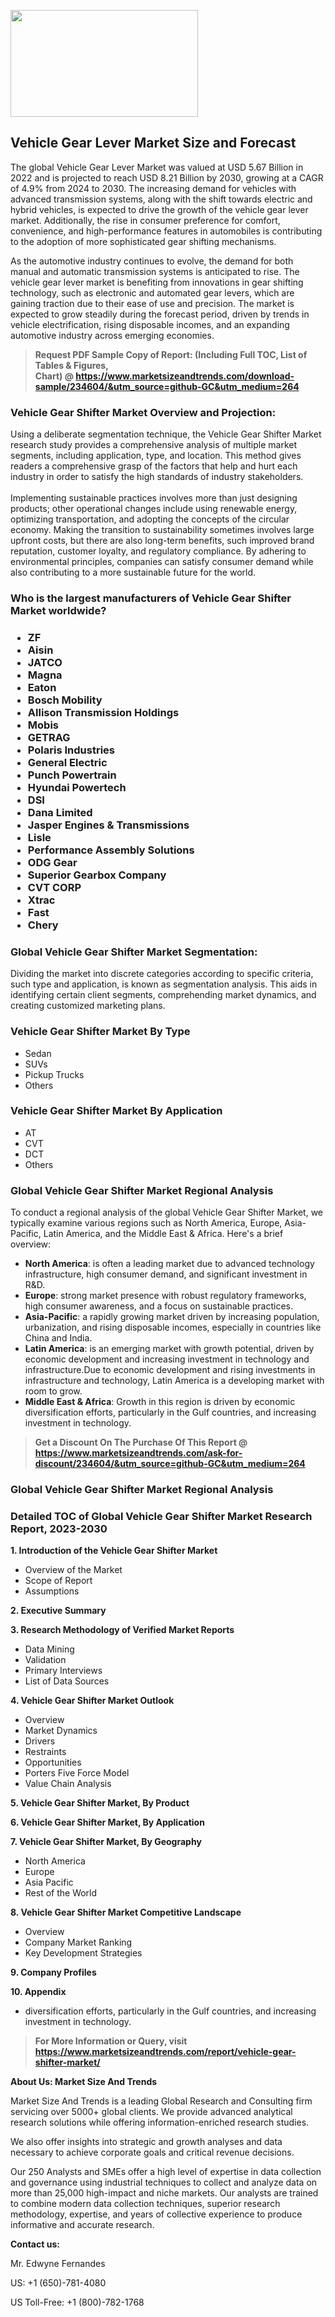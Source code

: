 <p><img class="alignnone size-medium wp-image-20088" src="https://ffe5etoiles.com/wp-content/uploads/2024/12/MST1-300x171.png" alt="" width="300" height="171" /></p><h2>Vehicle Gear Lever Market Size and Forecast</h2><p>The global Vehicle Gear Lever Market was valued at USD 5.67 Billion in 2022 and is projected to reach USD 8.21 Billion by 2030, growing at a CAGR of 4.9% from 2024 to 2030. The increasing demand for vehicles with advanced transmission systems, along with the shift towards electric and hybrid vehicles, is expected to drive the growth of the vehicle gear lever market. Additionally, the rise in consumer preference for comfort, convenience, and high-performance features in automobiles is contributing to the adoption of more sophisticated gear shifting mechanisms.</p><p>As the automotive industry continues to evolve, the demand for both manual and automatic transmission systems is anticipated to rise. The vehicle gear lever market is benefiting from innovations in gear shifting technology, such as electronic and automated gear levers, which are gaining traction due to their ease of use and precision. The market is expected to grow steadily during the forecast period, driven by trends in vehicle electrification, rising disposable incomes, and an expanding automotive industry across emerging economies.</p></p><blockquote id="" class=""><strong>Request PDF Sample Copy of Report: (Including Full TOC, List of Tables &amp; Figures, Chart)&nbsp;@&nbsp;<strong><a href="https://www.marketsizeandtrends.com/download-sample/234604/&utm_source=github-GC&utm_medium=264" target="_blank">https://www.marketsizeandtrends.com/download-sample/234604/&utm_source=github-GC&utm_medium=264</a></strong></strong></blockquote><h3 id="" class="">Vehicle Gear Shifter Market&nbsp;Overview and Projection:</h3><p id="" class="">Using a deliberate segmentation technique, the Vehicle Gear Shifter Market research study provides a comprehensive analysis of multiple market segments, including application, type, and location. This method gives readers a comprehensive grasp of the factors that help and hurt each industry in order to satisfy the high standards of industry stakeholders. <br /> <br />Implementing sustainable practices involves more than just designing products; other operational changes include using renewable energy, optimizing transportation, and adopting the concepts of the circular economy. Making the transition to sustainability sometimes involves large upfront costs, but there are also long-term benefits, such improved brand reputation, customer loyalty, and regulatory compliance. By adhering to environmental principles, companies can satisfy consumer demand while also contributing to a more sustainable future for the world.</p><h3 id="" class="">Who is the largest manufacturers of&nbsp;Vehicle Gear Shifter Market worldwide?</h3><h3 class=""><p><ul><li>ZF </li><li> Aisin </li><li> JATCO </li><li> Magna </li><li> Eaton </li><li> Bosch Mobility </li><li> Allison Transmission Holdings </li><li> Mobis </li><li> GETRAG </li><li> Polaris Industries </li><li> General Electric </li><li> Punch Powertrain </li><li> Hyundai Powertech </li><li> DSI </li><li> Dana Limited </li><li> Jasper Engines & Transmissions </li><li> Lisle </li><li> Performance Assembly Solutions </li><li> ODG Gear </li><li> Superior Gearbox Company </li><li> CVT CORP </li><li> Xtrac </li><li> Fast </li><li> Chery</li></ul></p></h3><h3 id="" class="">Global&nbsp;Vehicle Gear Shifter Market Segmentation:</h3><p id="" class="">Dividing the market into discrete categories according to specific criteria, such type and application, is known as segmentation analysis. This aids in identifying certain client segments, comprehending market dynamics, and creating customized marketing plans.</p><h3 id="" class="">Vehicle Gear Shifter Market&nbsp;By Type</h3><p><p><ul><li>Sedan</li><li> SUVs</li><li> Pickup Trucks</li><li> Others</p></li></ul></p></p><h3 id="" class="">Vehicle Gear Shifter Market&nbsp;By Application</h3><p class=""><p><ul><li>AT</li><li> CVT</li><li> DCT</li><li> Others</li></ul></p></p><h3 id="" class="">Global Vehicle Gear Shifter Market Regional Analysis</h3><p id="" class="">To conduct a regional analysis of the global Vehicle Gear Shifter Market, we typically examine various regions such as North America, Europe, Asia-Pacific, Latin America, and the Middle East &amp; Africa. Here's a brief overview:</p><ul><li><strong>North America</strong>: is often a leading market due to advanced technology infrastructure, high consumer demand, and significant investment in R&amp;D.</li><li><strong>Europe</strong>: strong market presence with robust regulatory frameworks, high consumer awareness, and a focus on sustainable practices.</li><li><strong>Asia-Pacific</strong>: a rapidly growing market driven by increasing population, urbanization, and rising disposable incomes, especially in countries like China and India.</li><li><strong>Latin America</strong>: is an emerging market with growth potential, driven by economic development and increasing investment in technology and infrastructure.Due to economic development and rising investments in infrastructure and technology, Latin America is a developing market with room to grow.</li><li><strong>Middle East &amp; Africa</strong>: Growth in this region is driven by economic diversification efforts, particularly in the Gulf countries, and increasing investment in technology.</li></ul><blockquote id="" class=""><strong>Get a Discount On The Purchase Of This Report @ <strong><a href="https://www.marketsizeandtrends.com/ask-for-discount/234604/&utm_source=github-GC&utm_medium=264" target="_blank">https://www.marketsizeandtrends.com/ask-for-discount/234604/&utm_source=github-GC&utm_medium=264</a></strong></strong></blockquote><h3 id="" class="">Global Vehicle Gear Shifter Market Regional Analysis</h3><h3 id="" class="">Detailed TOC of Global Vehicle Gear Shifter Market Research Report, 2023-2030</h3><p id="" class=""><strong>1. Introduction of the Vehicle Gear Shifter Market</strong></p><ul><li>Overview of the Market</li><li>Scope of Report</li><li>Assumptions</li></ul><p id="" class=""><strong>2. Executive Summary</strong></p><p id="" class=""><strong>3. Research Methodology of Verified Market Reports</strong></p><ul><li>Data Mining</li><li>Validation</li><li>Primary Interviews</li><li>List of Data Sources</li></ul><p id="" class=""><strong>4. Vehicle Gear Shifter Market Outlook</strong></p><ul><li>Overview</li><li>Market Dynamics</li><li>Drivers</li><li>Restraints</li><li>Opportunities</li><li>Porters Five Force Model</li><li>Value Chain Analysis</li></ul><p id="" class=""><strong>5. Vehicle Gear Shifter Market, By Product</strong></p><p id="" class=""><strong>6. Vehicle Gear Shifter Market, By Application</strong></p><p id="" class=""><strong>7. Vehicle Gear Shifter Market, By Geography</strong></p><ul><li>North America</li><li>Europe</li><li>Asia Pacific</li><li>Rest of the World</li></ul><p id="" class=""><strong>8. Vehicle Gear Shifter Market Competitive Landscape</strong></p><ul><li>Overview</li><li>Company Market Ranking</li><li>Key Development Strategies</li></ul><p id="" class=""><strong>9. Company Profiles</strong></p><p id="" class=""><strong>10. Appendix</strong></p><ul><li>diversification efforts, particularly in the Gulf countries, and increasing investment in technology.</li></ul><blockquote id="" class=""><strong>For More Information or Query, visit <strong><strong><a href="https://www.marketsizeandtrends.com/report/vehicle-gear-shifter-market/" target="_blank">https://www.marketsizeandtrends.com/report/vehicle-gear-shifter-market/</a></strong></strong></strong></blockquote><p id="" class=""><strong>About Us: Market Size And Trends</strong></p><p id="" class="">Market Size And Trends is a leading Global Research and Consulting firm servicing over 5000+ global clients. We provide advanced analytical research solutions while offering information-enriched research studies.</p><p id="" class="">We also offer insights into strategic and growth analyses and data necessary to achieve corporate goals and critical revenue decisions.</p><p id="" class="">Our 250 Analysts and SMEs offer a high level of expertise in data collection and governance using industrial techniques to collect and analyze data on more than 25,000 high-impact and niche markets. Our analysts are trained to combine modern data collection techniques, superior research methodology, expertise, and years of collective experience to produce informative and accurate research.</p><p id="" class=""><strong>Contact us:</strong></p><p id="" class="">Mr. Edwyne Fernandes</p><p id="" class="">US: +1 (650)-781-4080</p><p id="" class="">US Toll-Free: +1 (800)-782-1768</p>
